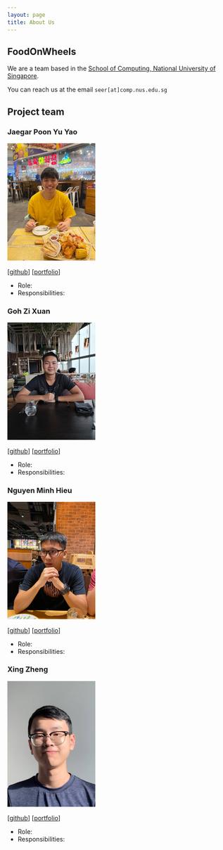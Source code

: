 ```yaml
---
layout: page
title: About Us
---
```

## FoodOnWheels

We are a team based in the [School of Computing, National University of Singapore](http://www.comp.nus.edu.sg).

You can reach us at the email `seer[at]comp.nus.edu.sg`

## Project team

### Jaegar Poon Yu Yao

<img src="images/jaegar.png" width="200px">

[[github](https://github.com/jaegarpoon)] [[portfolio](team/jaegar.md)]

* Role: 
* Responsibilities: 

### Goh Zi Xuan

<img src="images/zxgoh.jpg" width="200px">

[[github](https://github.com/zxgoh)] [[portfolio](team/zxgoh.md)]

* Role: 
* Responsibilities: 

### Nguyen Minh Hieu

<img src="images/hieunm1821.png" width="200px">

[[github](http://github.com/hieunm1821)]
[[portfolio](team/hieunm1821.md)]

* Role: 
* Responsibilities: 

### Xing Zheng

<img src="images/xzzz3.png" width="200px">

[[github](http://github.com/xzzz3)]
[[portfolio](team/xzzz3.md)]

* Role: 
* Responsibilities: 
